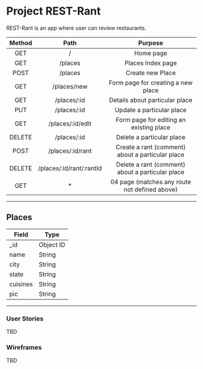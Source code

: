 # Project REST-Rant

REST-Rant is an app where user can review restaurants.

| Method      | Path                    |   Purpose                                       |
| :----:      |    :----:               |          :----:                                 |
| GET         | /                       | Home page                                       |
| GET         | /places                 | Places Index page                               |
| POST        | /places                 | Create new Place                                |
| GET         | /places/new             | Form page for creating a new place              |
| GET         | /places/:id             | Details about particular place                  |
| PUT         | /places/:id             | Update a particular place                       |
| GET         | /places/:id/edit        | Form page for editing an existing place         |
| DELETE      | /places/:id             | Delete a particular place                       |
| POST        | /places/:id/rant        | Create a rant (comment) about a particular place|
| DELETE      | /places/:id/rant/:rantId| Delete a rant (comment) about a particular place|
| GET         | *                       | 04 page (matches any route not defined above)   |

***
## Places

| Field | Type |
| ---------- | ------------ |
| _id | Object ID |
| name | String |
| city | String |
| state | String |
| cuisines | String |
| pic | String |

***

### User Stories

TBD

### Wireframes

TBD
                         